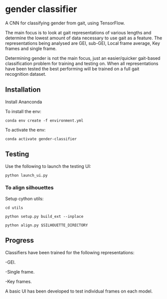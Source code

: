 # gender classifier

A CNN for classifying gender from gait, using TensorFlow.

The main focus is to look at gait representations of various lengths and determine the lowest amount of data necessary to use gait as a feature.
The representations being analysed are GEI, sub-GEI, Local frame average, Key frames and single frame.

Determining gender is not the main focus, just an easier/quicker gait-based classification problem for training and testing on.
When all representations have been tested the best performing will be trained on a full gait recognition dataset.

## Installation

Install Ananconda

To install the env:
```
conda env create -f environment.yml
```

To activate the env: 
```
conda activate gender-classifier
```

## Testing

Use the following to launch the testing UI:
```
python launch_ui.py
```

### To align silhouettes
Setup cython utils:
```
cd utils

python setup.py build_ext --inplace

python align.py $SILHOUETTE_DIRECTORY
```

## Progress

Classifiers have been trained for the following representations:

-GEI.

-Single frame.

-Key frames.

A basic UI has been developed to test individual frames on each model.

